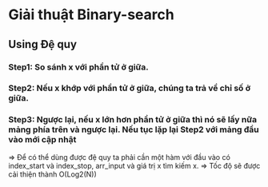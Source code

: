 # Giải thuật Binary-search 
## Using Đệ quy 
### Step1: So sánh x với phần tử ở giữa.
### Step2: Nếu x khớp với phần tử ở giữa, chúng ta trả về chỉ số ở giữa.
### Step3: Ngược lại, nếu x lớn hơn phần tử ở giữa thì nó sẽ lấy nữa mảng phía trên và ngược lại. Nếu tục lặp lại Step2 với mảng đầu vào mới cập nhật
=> Để có thể dùng được đệ quy ta phải cần một hàm với đầu vào có index_start và index_stop, arr_input và giá trị x tìm kiếm x.
=> Tốc độ sẽ được cải thiện thành O(Log2(N))

